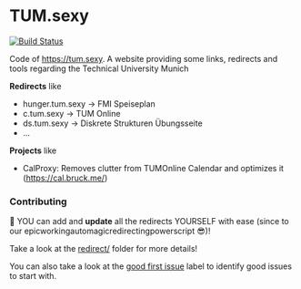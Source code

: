 TUM.sexy
========

[![Build Status](https://github.com/TUM-Dev/TUM.sexy/workflows/CI/badge.svg)](https://github.com/TUM-Dev/TUM.sexy/actions)

Code of https://tum.sexy. A website providing some links, redirects and tools regarding the Technical University Munich


**Redirects** like
* hunger.tum.sexy → FMI Speiseplan
* c.tum.sexy → TUM Online
* ds.tum.sexy → Diskrete Strukturen Übungsseite
* ...

**Projects** like
* CalProxy: Removes clutter from TUMOnline Calendar and optimizes it (https://cal.bruck.me/)

### Contributing

:construction_worker: YOU can add and **update** all the redirects YOURSELF with ease (since to our epicworkingautomagicredirectingpowerscript :sunglasses:)!

Take a look at the [redirect/](https://github.com/mammuth/TUM.sexy/tree/master/redirect) folder for more details!

You can also take a look at the [good first issue](https://github.com/mammuth/TUM.sexy/issues?q=is%3Aissue+is%3Aopen+label%3A%22good+first+issue%22) label to identify good issues to start with.
